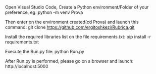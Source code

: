 Open Visual Studio Code, Create a Python environment/Folder of your preference, eg:
   python -m venv Prova 

   
Then enter on the environment created(cd  Prova) and launch this command:
  git clone https://github.com/ergitoshkezi/Rubrica.git
  
  
Install the required libraries list on the file requirements.txt:
  pip install -r requirements.txt
  
  
Execute the Run.py file:
  python Run.py

  
After Run.py is performed, please go on a browser and launch:
  http://localhost:5000

